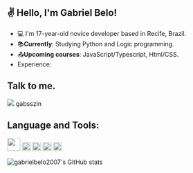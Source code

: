 ## ✌ Hello, I'm Gabriel Belo!

- :computer: I'm 17-year-old novice developer based in Recife, Brazil.
- :books:**Currently**: Studying Python and Logic programming.
- :outbox_tray:**Upcoming courses**: JavaScript/Typescript, Html/CSS.
- Experience: 

## Talk to me.
<img src="https://img.shields.io/badge/Discord-7289DA?style=for-the-badge&logo=discord&logoColor=white" /> gabsszin


## Language and Tools:

<img src=https://github.com/TheDudeThatCode/TheDudeThatCode/blob/master/Assets/Earth.gif width="30">
<code><img height= "20"src= "https://img.shields.io/badge/HTML5-E34F26?style=for-the-badge&logo=html5&logoColor=white"></code>
<code><img height= "20"src= "https://img.shields.io/badge/Git-F05032?style=for-the-badge&logo=git&logoColor=white"></code>
<code><img height= "20"src= "https://img.shields.io/badge/Python-3776AB?style=for-the-badge&logo=python&logoColor=white"></code>
<code><img height= "20"src= "https://img.shields.io/badge/Java-ED8B00?style=for-the-badge&logo=java&logoColor=white"></code>

![gabrielbelo2007's GitHub stats](https://github-readme-stats.vercel.app/api?username=gabrielbelo2007&show_icons=true&theme=transparent)
